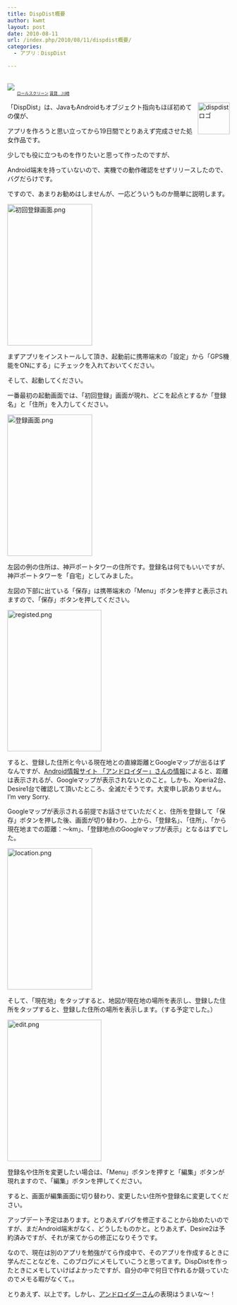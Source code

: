 ```yaml
---
title: DispDist概要
author: kwmt
layout: post
date: 2010-08-11
url: /index.php/2010/08/11/dispdist概要/
categories:
  - アプリ：DispDist

---
```

<!--shinobi1-->


  

  


<noscript>
  <a href="http://x8.ushimairi.com/bin/gg?151361401" target="_blank"><br /> <img src="http://x8.ushimairi.com/bin/ll?151361401" border="0" /></a><br /> <span style="font-size:9px"><img style="margin:0;vertical-align:text-bottom;" src="http://img.shinobi.jp/tadaima/fj.gif" width="19" height="11" /> <a href="http://roll_screen.jpnz.jp" target="_blank">ロールスクリーン</a> <a href="http://kanagawa.jpnz.jp" target="_blank">賃貸　川崎</a></span>
</noscript>


  
<!--shinobi2-->

<img  alt="dispdistロゴ"
src="http://androg.up.seesaa.net/image/dispdist_icon-thumbnail2.png" width="72" height="72" border="0" align="right"
pbsrc="http://androg.up.seesaa.net/image/dispdist_icon.png"
class="PopBoxImageSmall"
onclick="Pop(this,100,'PopBoxImageLarge');" />
  
「DispDist」は、JavaもAndroidもオブジェクト指向もほぼ初めての僕が、
  
アプリを作ろうと思い立ってから19日間でとりあえず完成させた処女作品です。

少しでも役に立つものを作りたいと思って作ったのですが、
  
Android端末を持っていないので、実機での動作確認をせずリリースしたので、バグだらけです。

ですので、あまりお勧めはしませんが、一応どういうものか簡単に説明します。 

<!--more-->


  
<img
src="http://androg.up.seesaa.net/image/E5889DE59B9EE799BBE98CB2E794BBE99DA2-thumbnail2.png" width="192" height="320" border="0" align="" alt="初回登録画面.png"
pbsrc="http://androg.up.seesaa.net/image/E5889DE59B9EE799BBE98CB2E794BBE99DA2.png"
class="PopBoxImageSmall"
onclick="Pop(this,100,'PopBoxImageLarge');" />

まずアプリをインストールして頂き、起動前に携帯端末の「設定」から「GPS機能をONにする」にチェックを入れておいてください。
  
そして、起動してください。
  
一番最初の起動画面では、「初回登録」画面が現れ、どこを起点とするか「登録名」と「住所」を入力してください。

<img
src="http://androg.up.seesaa.net/image/E799BBE98CB2E794BBE99DA2-thumbnail2.png" width="192" height="320" border="0" align="" alt="登録画面.png"
pbsrc="http://androg.up.seesaa.net/image/E799BBE98CB2E794BBE99DA2.png"
class="PopBoxImageSmall"
onclick="Pop(this,100,'PopBoxImageLarge');" />

左図の例の住所は、神戸ポートタワーの住所です。登録名は何でもいいですが、神戸ポートタワーを「自宅」としてみました。

左図の下部に出ている「保存」は携帯端末の「Menu」ボタンを押すと表示されますので、「保存」ボタンを押してください。

<img
src="http://androg.up.seesaa.net/image/registed-thumbnail2.png" width="213" height="320" border="0" align="" alt="registed.png"
pbsrc="http://androg.up.seesaa.net/image/registed.png"
class="PopBoxImageSmall"
onclick="Pop(this,100,'PopBoxImageLarge');" />

すると、登録した住所と今いる現在地との直線距離とGoogleマップが出るはずなんですが、[Android情報サイト 「アンドロイダー」さんの情報][1]によると、距離は表示されるが、Googleマップが表示されないとのこと。しかも、Xperia2台、Desire1台で確認して頂いたところ、全滅だそうです。大変申し訳ありません。I&#8217;m very Sorry.

Googleマップが表示される前提でお話させていただくと、住所を登録して「保存」ボタンを押した後、画面が切り替わり、上から、「登録名」、「住所」、「から現在地までの距離：～km」、「登録地点のGoogleマップが表示」となるはずでした。

<img
src="http://androg.up.seesaa.net/image/location-thumbnail2.png" width="192" height="320" border="0" align="" alt="location.png"
pbsrc="http://androg.up.seesaa.net/image/location.png"
class="PopBoxImageSmall"
onclick="Pop(this,100,'PopBoxImageLarge');" />

そして、「現在地」をタップすると、地図が現在地の場所を表示し、登録した住所をタップすると、登録した住所の場所を表示します。（する予定でした。）

<img
src="http://androg.up.seesaa.net/image/edit-thumbnail2.png" width="213" height="320" border="0" align="" alt="edit.png"
pbsrc="http://androg.up.seesaa.net/image/edit.png"
class="PopBoxImageSmall"
onclick="Pop(this,100,'PopBoxImageLarge');" />

登録名や住所を変更したい場合は、「Menu」ボタンを押すと「編集」ボタンが現れますので、「編集」ボタンを押してください。

すると、画面が編集画面に切り替わり、変更したい住所や登録名に変更してください。

アップデート予定はあります。とりあえずバグを修正することから始めたいのですが、まだAndroid端末がなく、どうしたものかと。とりあえず、Desire2は予約済みですが、それが来てからの修正になりそうです。

なので、現在は別のアプリを勉強がてら作成中で、そのアプリを作成するときに学んだことなどを、このブログにメモしていこうと思ってます。DispDistを作ったときにメモしていけばよかったですが、自分の中で何日で作れるか競っていたのでメモる暇がなくて。。

とりあえず、以上です。しかし、[アンドロイダーさん][1]の表現はうまいな～！

 [1]: http://androider.jp/?p=14758